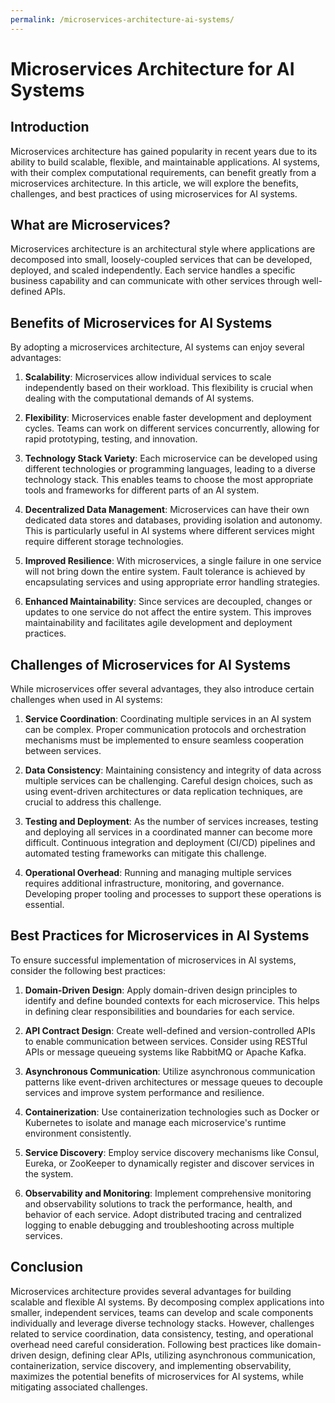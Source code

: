 ```yaml
---
permalink: /microservices-architecture-ai-systems/
---
```


# Microservices Architecture for AI Systems

## Introduction

Microservices architecture has gained popularity in recent years due to its ability to build scalable, flexible, and maintainable applications. AI systems, with their complex computational requirements, can benefit greatly from a microservices architecture. In this article, we will explore the benefits, challenges, and best practices of using microservices for AI systems.

## What are Microservices?

Microservices architecture is an architectural style where applications are decomposed into small, loosely-coupled services that can be developed, deployed, and scaled independently. Each service handles a specific business capability and can communicate with other services through well-defined APIs.

## Benefits of Microservices for AI Systems

By adopting a microservices architecture, AI systems can enjoy several advantages:

1. **Scalability**: Microservices allow individual services to scale independently based on their workload. This flexibility is crucial when dealing with the computational demands of AI systems.

2. **Flexibility**: Microservices enable faster development and deployment cycles. Teams can work on different services concurrently, allowing for rapid prototyping, testing, and innovation.

3. **Technology Stack Variety**: Each microservice can be developed using different technologies or programming languages, leading to a diverse technology stack. This enables teams to choose the most appropriate tools and frameworks for different parts of an AI system.

4. **Decentralized Data Management**: Microservices can have their own dedicated data stores and databases, providing isolation and autonomy. This is particularly useful in AI systems where different services might require different storage technologies.

5. **Improved Resilience**: With microservices, a single failure in one service will not bring down the entire system. Fault tolerance is achieved by encapsulating services and using appropriate error handling strategies.

6. **Enhanced Maintainability**: Since services are decoupled, changes or updates to one service do not affect the entire system. This improves maintainability and facilitates agile development and deployment practices.

## Challenges of Microservices for AI Systems

While microservices offer several advantages, they also introduce certain challenges when used in AI systems:

1. **Service Coordination**: Coordinating multiple services in an AI system can be complex. Proper communication protocols and orchestration mechanisms must be implemented to ensure seamless cooperation between services.

2. **Data Consistency**: Maintaining consistency and integrity of data across multiple services can be challenging. Careful design choices, such as using event-driven architectures or data replication techniques, are crucial to address this challenge.

3. **Testing and Deployment**: As the number of services increases, testing and deploying all services in a coordinated manner can become more difficult. Continuous integration and deployment (CI/CD) pipelines and automated testing frameworks can mitigate this challenge.

4. **Operational Overhead**: Running and managing multiple services requires additional infrastructure, monitoring, and governance. Developing proper tooling and processes to support these operations is essential.

## Best Practices for Microservices in AI Systems

To ensure successful implementation of microservices in AI systems, consider the following best practices:

1. **Domain-Driven Design**: Apply domain-driven design principles to identify and define bounded contexts for each microservice. This helps in defining clear responsibilities and boundaries for each service.

2. **API Contract Design**: Create well-defined and version-controlled APIs to enable communication between services. Consider using RESTful APIs or message queueing systems like RabbitMQ or Apache Kafka.

3. **Asynchronous Communication**: Utilize asynchronous communication patterns like event-driven architectures or message queues to decouple services and improve system performance and resilience.

4. **Containerization**: Use containerization technologies such as Docker or Kubernetes to isolate and manage each microservice's runtime environment consistently.

5. **Service Discovery**: Employ service discovery mechanisms like Consul, Eureka, or ZooKeeper to dynamically register and discover services in the system.

6. **Observability and Monitoring**: Implement comprehensive monitoring and observability solutions to track the performance, health, and behavior of each service. Adopt distributed tracing and centralized logging to enable debugging and troubleshooting across multiple services.

## Conclusion

Microservices architecture provides several advantages for building scalable and flexible AI systems. By decomposing complex applications into smaller, independent services, teams can develop and scale components individually and leverage diverse technology stacks. However, challenges related to service coordination, data consistency, testing, and operational overhead need careful consideration. Following best practices like domain-driven design, defining clear APIs, utilizing asynchronous communication, containerization, service discovery, and implementing observability, maximizes the potential benefits of microservices for AI systems, while mitigating associated challenges.
